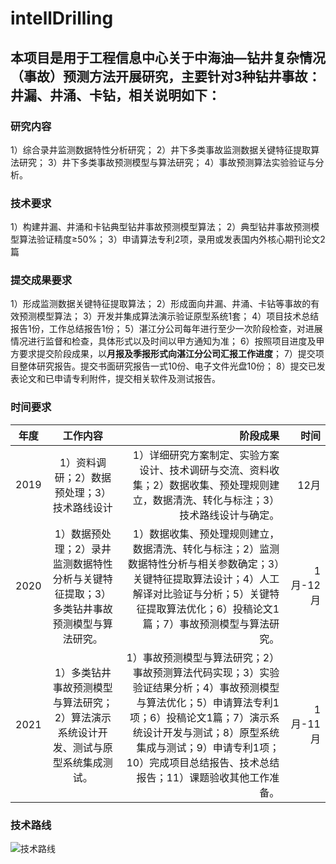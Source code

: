 # intellDrilling
## 本项目是用于工程信息中心关于中海油—钻井复杂情况（事故）预测方法开展研究，主要针对3种钻井事故：井漏、井涌、卡钻，相关说明如下：
### 研究内容
1）综合录井监测数据特性分析研究；
2）井下多类事故监测数据关键特征提取算法研究；
3）井下多类事故预测模型与算法研究；
4）事故预测算法实验验证与分析。

### 技术要求
1）构建井漏、井涌和卡钻典型钻井事故预测模型算法；
2）典型钻井事故预测模型算法验证精度≥50%；
3）申请算法专利2项，录用或发表国内外核心期刊论文2篇

### 提交成果要求
1）形成监测数据关键特征提取算法；
2）形成面向井漏、井涌、卡钻等事故的有效预测模型算法；
3）开发并集成算法演示验证原型系统1套；
4）项目技术总结报告1份，工作总结报告1份；
5）湛江分公司每年进行至少一次阶段检查，对进展情况进行监督和检查，具体形式以及时间以甲方通知为准；
6）按照项目进度及甲方要求提交阶段成果，以**月报及季报形式向湛江分公司汇报工作进度**；
7）提交项目整体研究报告。提交书面研究报告一式10份、电子文件光盘10份；
8）提交已发表论文和已申请专利附件，提交相关软件及测试报告。

### 时间要求
年度|工作内容|阶段成果|时间
---|:---:|---:|---:
2019|1）资料调研；2）数据预处理；3）技术路线设计|1）详细研究方案制定、实验方案设计、技术调研与交流、资料收集；2）数据收集、预处理规则建立，数据清洗、转化与标注；3）技术路线设计与确定。|12月
2020|1）数据预处理；2）录井监测数据特性分析与关键特征提取；3）多类钻井事故预测模型与算法研究。|1）数据收集、预处理规则建立，数据清洗、转化与标注；2）监测数据特性分析与相关参数确定；3）关键特征提取算法设计；4）人工解译对比验证与分析；5）关键特征提取算法优化；6）投稿论文1篇；7）事故预测模型与算法研究。 |1月-12月
2021|1）多类钻井事故预测模型与算法研究；2）算法演示系统设计开发、测试与原型系统集成测试。|1）事故预测模型与算法研究；2）事故预测算法代码实现；3）实验验证结果分析；4）事故预测模型与算法优化；5）申请算法专利1项；6）投稿论文1篇；7）演示系统设计开发与测试；8）原型系统集成与测试；9）申请专利1项；10）完成项目总结报告、技术总结报告；11）课题验收其他工作准备。|1月-11月

### 技术路线

![技术路线](https://github.com/CSUDUC/intellDrilling/blob/master/info%26data/jishuluxian.png "技术路线")



